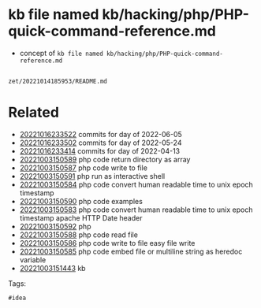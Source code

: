 # kb file named kb/hacking/php/PHP-quick-command-reference.md

- concept of `kb file named kb/hacking/php/PHP-quick-command-reference.md`

```
```

` zet/20221014185953/README.md `

# Related

- [20221016233522](/zet/20221016233522/README.md) commits for day of 2022-06-05
- [20221016233502](/zet/20221016233502/README.md) commits for day of 2022-05-24
- [20221016233414](/zet/20221016233414/README.md) commits for day of 2022-04-13
- [20221003150589](/zet/20221003150589/README.md) php code return directory as array
- [20221003150587](/zet/20221003150587/README.md) php code write to file
- [20221003150591](/zet/20221003150591/README.md) php run as interactive shell
- [20221003150584](/zet/20221003150584/README.md) php code convert human readable time to unix epoch timestamp
- [20221003150590](/zet/20221003150590/README.md) php code examples
- [20221003150583](/zet/20221003150583/README.md) php code convert human readable time to unix epoch timestamp apache HTTP Date header
- [20221003150592](/zet/20221003150592/README.md) php
- [20221003150588](/zet/20221003150588/README.md) php code read file
- [20221003150586](/zet/20221003150586/README.md) php code write to file easy file write
- [20221003150585](/zet/20221003150585/README.md) php code embed file or multiline string as heredoc variable
- [20221003151443](/zet/20221003151443/README.md) kb

Tags:

    #idea
